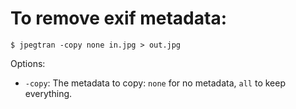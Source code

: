 To remove exif metadata:
===

    $ jpegtran -copy none in.jpg > out.jpg

Options:

 * `-copy`: The metadata to copy: `none` for no metadata, `all` to keep everything.
